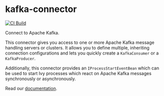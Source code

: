 # kafka-connector

[![CI Build](https://github.com/axonivy-market/kafka-connector/actions/workflows/ci.yml/badge.svg)](https://github.com/axonivy-market/kafka-connector/actions/workflows/ci.yml)

Connect to Apache Kafka.

This connector gives you access to one or more Apache Kafka message
handling servers or clusters. It allows you to define multiple,
inheriting connection configurations and lets you quickly create
a `KafkaConsumer` or a `KafkaProducer`.

Additionally, this connector provides an `IProcessStartEventBean` which
can be used to start Ivy processes which react on Apache Kafka messages
synchronously or asynchronously. 

Read our [documentation](kafka-connector-product/README.md).
